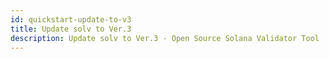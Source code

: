 ```yaml
---
id: quickstart-update-to-v3
title: Update solv to Ver.3
description: Update solv to Ver.3 - Open Source Solana Validator Tool
---
```

